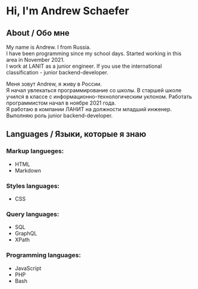# Hi, I'm Andrew Schaefer

## About / Обо мне

My name is Andrew. I from Russia.\
I have been programming since my school days. Started working in this area in November 2021.\
I work at LANIT as a junior engineer. If you use the international classification - junior backend-developer.

Меня зовут Andrew, я живу в России.\
Я начал увлекаться программирование со школы. В старшей школе учился в классе с информационно-технологическим уклоном. Работать программистом начал в ноябре 2021 года.\
Я работаю в компании ЛАНИТ на должности младший инженер. Выполняю роль junior backend-developer.

## Languages / Языки, которые я знаю

### Markup langueges:

- HTML
- Markdown

### Styles languages:

- CSS

### Query languages:

- SQL
- GraphQL
- XPath

### Programming languages:

- JavaScript
- PHP
- Bash